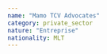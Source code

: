 ```yaml
---
name: "Mamo TCV Advocates"
category: private_sector
nature: "Entreprise"
nationality: MLT
---
```

    
